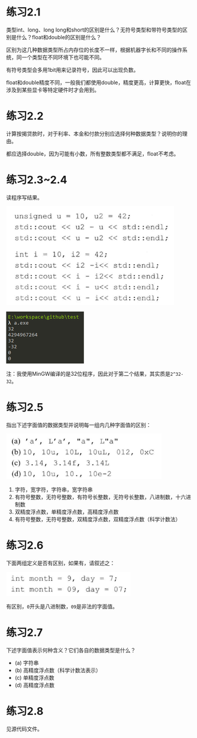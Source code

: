 # 练习2.1

类型int、long、long long和short的区别是什么？无符号类型和带符号类型的区别是什么？float和double的区别是什么？

区别为这几种数据类型所占内存位的长度不一样，根据机器字长和不同的操作系统，同一个类型在不同环境下也可能不同。

有符号类型会多用1bit用来记录符号，因此可以出现负数。

float和double精度不同，一般我们都使用double，精度更高，计算更快，float在涉及到某些显卡等特定硬件时才会用到。

# 练习2.2

计算按揭贷款时，对于利率、本金和付款分别应选择何种数据类型？说明你的理由。

都应选择double，因为可能有小数，所有整数类型都不满足，float不考虑。

# 练习2.3~2.4

读程序写结果。

![](res/1.png)

![](res/2.png)

注：我使用MinGW编译的是32位程序，因此对于第二个结果，其实质是`2^32-32`。

# 练习2.5

指出下述字面值的数据类型并说明每一组内几种字面值的区别：

![](res/3.png)

1. 字符，宽字符，字符串，宽字符串
2. 有符号整数，无符号整数，有符号长整数，无符号长整数，八进制数，十六进制数
3. 双精度浮点数，单精度浮点数，高精度浮点数
4. 有符号整数，无符号整数，双精度浮点数，双精度浮点数（科学计数法）

# 练习2.6

下面两组定义是否有区别，如果有，请叙述之：

![](res/4.png)

有区别，`0`开头是八进制数，`09`是非法的字面值。

# 练习2.7

下述字面值表示何种含义？它们各自的数据类型是什么？

* (a) 字符串
* (b) 高精度浮点数（科学计数法表示）
* (c) 单精度浮点数
* (d) 高精度浮点数

# 练习2.8

见源代码文件。
